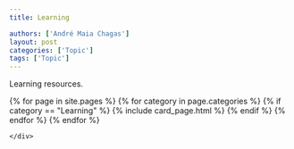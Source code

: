 ```yaml
---
title: Learning

authors: ['André Maia Chagas']
layout: post
categories: ['Topic']
tags: ['Topic']
---
```



Learning resources.



<section class="blog">
  <div class="container">
    <div class="post-list" itemscope="" itemtype="http://schema.org/Blog">
      {% for page in site.pages %}
        {% for category in page.categories %}
          {% if category == "Learning" %}
            {% include card_page.html %}
          {% endif %}
        {% endfor %}
      {% endfor %}


    </div>
  </div>
</section>

